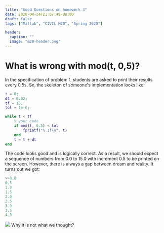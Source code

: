 ```yaml
---
title: "Good Questions on homework 3"
date: 2020-04-24F21:07:49-08:00
draft: false
tags: ["Matlab", "CIVIL M20", "Spring 2020"]

header:
  caption: ""
  image: "m20-header.png"
---
```

# What is wrong with mod(t, 0,5)?
In the specification of problem 1, students are asked to print their results every 0.5s. So, the skeleton of someone's implementation looks like:
```matlab
t = 0;
dt = 0.02;
tf = 15;
tol = 1e-6;

while t < tf
    % your code
    if mod(t, 0.5) < tol
        fprintf("%.1f\n", t)
    end
    t = t + dt
end
```
The code looks good and is logically correct. As a result, we should expect a sequence of numbers from 0.0 to 15.0 with increment 0.5 to be printed on the screen. However, there is always a gap between dream and reality. It turns out we got:
```matlab
>>0.0
0.5
1.0
1.5
2.0
2.5
3.0
3.5
4.0
```
<img src="https://www.google.com/url?sa=i&url=https%3A%2F%2Fknowyourmeme.com%2Fmemes%2Fconfused-nick-young&psig=AOvVaw0ec2QwdfETDCgJEFbPoFiu&ust=1587827702895000&source=images&cd=vfe&ved=0CAIQjRxqFwoTCKjxoKatgekCFQAAAAAdAAAAABAD">
Why it is not what we thought?